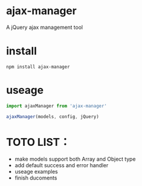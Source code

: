 # ajax-manager
A jQuery ajax management tool

# install
```
npm install ajax-manager
```

# useage
```javascript
import ajaxManager from 'ajax-manager'

ajaxManager(models, config, jQuery)
```
# TOTO LIST：
* make models support both Array and Object type
* add default success and error handler
* useage examples
* finish ducoments